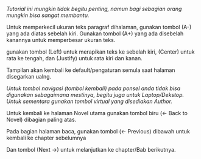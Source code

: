 *Tutorial ini mungkin tidak begitu penting, namun bagi sebagian orang mungkin bisa sangat membantu.*

Untuk memperkecil ukuran teks paragraf dihalaman, gunakan tombol (A-) yang ada diatas sebelah kiri. Gunakan tombol (A+) yang ada disebelah kanannya untuk memperbesar ukuran teks.

gunakan tombol (Left) untuk merapikan teks ke sebelah kiri, (Center) untuk rata ke tengah, dan (Justify) untuk rata kiri dan kanan.

Tampilan akan kembali ke default/pengaturan semula saat halaman disegarkan ualng.

*Untuk tombol navigasi (tombol kembali) pada ponsel anda tidak bisa digunakan sebagaimana mestinya, begitu juga untuk Laptop/Dekstop. Untuk sementara gunakan tombol virtual yang disediakan Author.*

Untuk kembali ke halaman Novel utama gunakan tombol biru (← Back to Novel) dibagian paling atas.

Pada bagian halaman baca, gunakan tombol (← Previous) dibawah untuk kembali ke chapter sebelumnya

Dan tombol (Next →) untuk melanjutkan ke chapter/Bab berikutnya.

